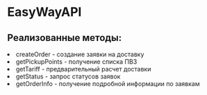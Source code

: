 # EasyWayAPI

## Реализованные методы:

<li><bold>createOrder - создание заявки на доставку
<li>getPickupPoints - получение списка ПВЗ
<li>getTariff - предварительный расчет доставки
<li>getStatus - запрос статусов заявок
<li>getOrderInfo - получение подробной информации по заявкам
